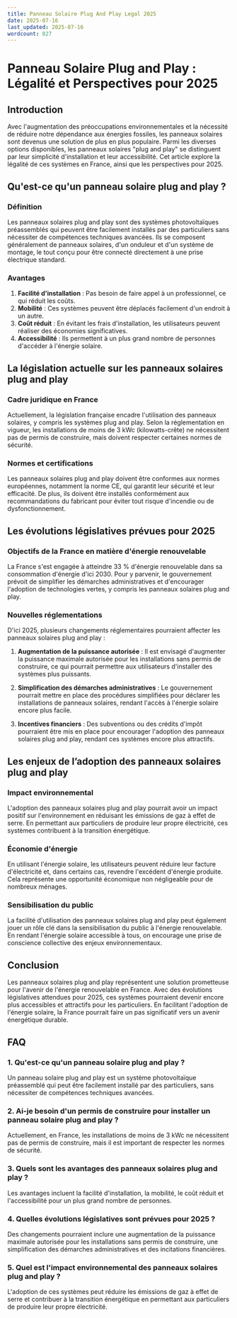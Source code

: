 ```yaml
---
title: Panneau Solaire Plug And Play Legal 2025
date: 2025-07-16
last_updated: 2025-07-16
wordcount: 827
---
```


# Panneau Solaire Plug and Play : Légalité et Perspectives pour 2025

## Introduction

Avec l'augmentation des préoccupations environnementales et la nécessité de réduire notre dépendance aux énergies fossiles, les panneaux solaires sont devenus une solution de plus en plus populaire. Parmi les diverses options disponibles, les panneaux solaires "plug and play" se distinguent par leur simplicité d'installation et leur accessibilité. Cet article explore la légalité de ces systèmes en France, ainsi que les perspectives pour 2025.

## Qu'est-ce qu'un panneau solaire plug and play ?

### Définition

Les panneaux solaires plug and play sont des systèmes photovoltaïques préassemblés qui peuvent être facilement installés par des particuliers sans nécessiter de compétences techniques avancées. Ils se composent généralement de panneaux solaires, d'un onduleur et d'un système de montage, le tout conçu pour être connecté directement à une prise électrique standard.

### Avantages

1. **Facilité d'installation** : Pas besoin de faire appel à un professionnel, ce qui réduit les coûts.
2. **Mobilité** : Ces systèmes peuvent être déplacés facilement d'un endroit à un autre.
3. **Coût réduit** : En évitant les frais d'installation, les utilisateurs peuvent réaliser des économies significatives.
4. **Accessibilité** : Ils permettent à un plus grand nombre de personnes d'accéder à l'énergie solaire.

## La législation actuelle sur les panneaux solaires plug and play

### Cadre juridique en France

Actuellement, la législation française encadre l'utilisation des panneaux solaires, y compris les systèmes plug and play. Selon la réglementation en vigueur, les installations de moins de 3 kWc (kilowatts-crête) ne nécessitent pas de permis de construire, mais doivent respecter certaines normes de sécurité.

### Normes et certifications

Les panneaux solaires plug and play doivent être conformes aux normes européennes, notamment la norme CE, qui garantit leur sécurité et leur efficacité. De plus, ils doivent être installés conformément aux recommandations du fabricant pour éviter tout risque d'incendie ou de dysfonctionnement.

## Les évolutions législatives prévues pour 2025

### Objectifs de la France en matière d'énergie renouvelable

La France s'est engagée à atteindre 33 % d'énergie renouvelable dans sa consommation d'énergie d'ici 2030. Pour y parvenir, le gouvernement prévoit de simplifier les démarches administratives et d'encourager l'adoption de technologies vertes, y compris les panneaux solaires plug and play.

### Nouvelles réglementations

D'ici 2025, plusieurs changements réglementaires pourraient affecter les panneaux solaires plug and play :

1. **Augmentation de la puissance autorisée** : Il est envisagé d'augmenter la puissance maximale autorisée pour les installations sans permis de construire, ce qui pourrait permettre aux utilisateurs d'installer des systèmes plus puissants.
   
2. **Simplification des démarches administratives** : Le gouvernement pourrait mettre en place des procédures simplifiées pour déclarer les installations de panneaux solaires, rendant l'accès à l'énergie solaire encore plus facile.

3. **Incentives financiers** : Des subventions ou des crédits d'impôt pourraient être mis en place pour encourager l'adoption des panneaux solaires plug and play, rendant ces systèmes encore plus attractifs.

## Les enjeux de l’adoption des panneaux solaires plug and play

### Impact environnemental

L'adoption des panneaux solaires plug and play pourrait avoir un impact positif sur l'environnement en réduisant les émissions de gaz à effet de serre. En permettant aux particuliers de produire leur propre électricité, ces systèmes contribuent à la transition énergétique.

### Économie d'énergie

En utilisant l'énergie solaire, les utilisateurs peuvent réduire leur facture d'électricité et, dans certains cas, revendre l'excédent d'énergie produite. Cela représente une opportunité économique non négligeable pour de nombreux ménages.

### Sensibilisation du public

La facilité d'utilisation des panneaux solaires plug and play peut également jouer un rôle clé dans la sensibilisation du public à l'énergie renouvelable. En rendant l'énergie solaire accessible à tous, on encourage une prise de conscience collective des enjeux environnementaux.

## Conclusion

Les panneaux solaires plug and play représentent une solution prometteuse pour l'avenir de l'énergie renouvelable en France. Avec des évolutions législatives attendues pour 2025, ces systèmes pourraient devenir encore plus accessibles et attractifs pour les particuliers. En facilitant l'adoption de l'énergie solaire, la France pourrait faire un pas significatif vers un avenir énergétique durable.

## FAQ

### 1. Qu'est-ce qu'un panneau solaire plug and play ?

Un panneau solaire plug and play est un système photovoltaïque préassemblé qui peut être facilement installé par des particuliers, sans nécessiter de compétences techniques avancées.

### 2. Ai-je besoin d'un permis de construire pour installer un panneau solaire plug and play ?

Actuellement, en France, les installations de moins de 3 kWc ne nécessitent pas de permis de construire, mais il est important de respecter les normes de sécurité.

### 3. Quels sont les avantages des panneaux solaires plug and play ?

Les avantages incluent la facilité d'installation, la mobilité, le coût réduit et l'accessibilité pour un plus grand nombre de personnes.

### 4. Quelles évolutions législatives sont prévues pour 2025 ?

Des changements pourraient inclure une augmentation de la puissance maximale autorisée pour les installations sans permis de construire, une simplification des démarches administratives et des incitations financières.

### 5. Quel est l'impact environnemental des panneaux solaires plug and play ?

L'adoption de ces systèmes peut réduire les émissions de gaz à effet de serre et contribuer à la transition énergétique en permettant aux particuliers de produire leur propre électricité.